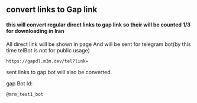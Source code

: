 ## convert links to Gap link 
#### this will convert regular direct links to gap link so their will be counted 1/3 for downloading in Iran
All direct link will be shown in page And will be sent for telegram bot(by this time telBot is not for public usage)

```
https://gapdl.m3m.dev/tel?link=
```

sent links to gap bot will also be converted.

gap Bot Id:
```
@mrm_test1_bot
```